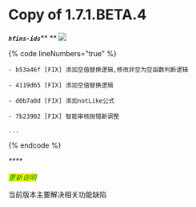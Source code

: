 # Copy of 1.7.1.BETA.4

_**`hfins-ids`**_** ** ![](https://img.shields.io/badge/-1.7.1.BETA.4-brightgreen)

{% code lineNumbers="true" %}
```log
- b53a46f [FIX] 添加空值替换逻辑,修改非空为空函数判断逻辑

- 4119d65 [FIX] 添加空值替换逻辑

- d0b7a0d [FIX] 添加notLike公式

- 7b23902 [FIX] 智能审核抛错新调整

...
```
{% endcode %}

_****_

_<mark style="color:green;">更新说明</mark>_

当前版本主要解决相关功能缺陷





